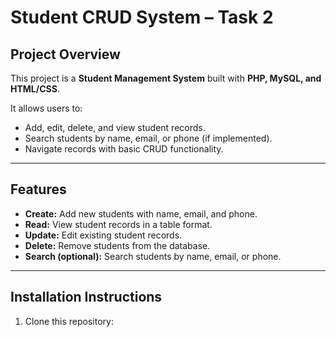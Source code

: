 # Student CRUD System – Task 2

## Project Overview
This project is a **Student Management System** built with **PHP, MySQL, and HTML/CSS**.  

It allows users to:  
- Add, edit, delete, and view student records.  
- Search students by name, email, or phone (if implemented).  
- Navigate records with basic CRUD functionality.  

---

## Features
- **Create:** Add new students with name, email, and phone.  
- **Read:** View student records in a table format.  
- **Update:** Edit existing student records.  
- **Delete:** Remove students from the database.  
- **Search (optional):** Search students by name, email, or phone.  

---

## Installation Instructions
1. Clone this repository:  
